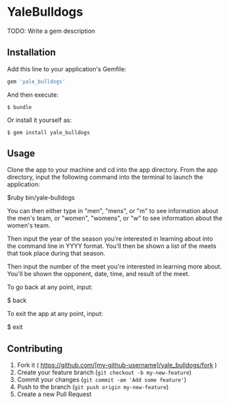# YaleBulldogs

TODO: Write a gem description

## Installation

Add this line to your application's Gemfile:

```ruby
gem 'yale_bulldogs'
```

And then execute:

    $ bundle

Or install it yourself as:

    $ gem install yale_bulldogs

## Usage

Clone the app to your machine and cd into the app directory. From the app directory, input the following command into the terminal to launch the application: 

  $ruby bin/yale-bulldogs

You can then either type in "men", "mens", or "m" to see information about the men's team, or "women", "womens", or "w" to see information about the women's team.

Then input the year of the season you're interested in learning about into the command line in YYYY format. You'll then be shown a list of the meets that took place during that season.

Then input the number of the meet you're interested in learning more about. You'll be shown the opponent, date, time, and result of the meet.

To go back at any point, input:

  $ back

To exit the app at any point, input:

  $ exit

## Contributing

1. Fork it ( https://github.com/[my-github-username]/yale_bulldogs/fork )
2. Create your feature branch (`git checkout -b my-new-feature`)
3. Commit your changes (`git commit -am 'Add some feature'`)
4. Push to the branch (`git push origin my-new-feature`)
5. Create a new Pull Request
